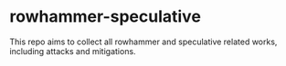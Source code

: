 # rowhammer-speculative

This repo aims to collect all rowhammer and speculative related works, including attacks and mitigations.
